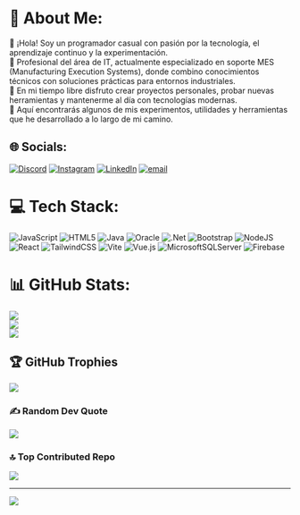 # 💫 About Me:
👋 ¡Hola! Soy un programador casual con pasión por la tecnología, el aprendizaje continuo y la experimentación.<br>🎯 Profesional del área de IT, actualmente especializado en soporte MES (Manufacturing Execution Systems), donde combino conocimientos técnicos con soluciones prácticas para entornos industriales.<br>🧪 En mi tiempo libre disfruto crear proyectos personales, probar nuevas herramientas y mantenerme al día con tecnologías modernas.<br>🚀 Aquí encontrarás algunos de mis experimentos, utilidades y herramientas que he desarrollado a lo largo de mi camino.


## 🌐 Socials:
[![Discord](https://img.shields.io/badge/Discord-%237289DA.svg?logo=discord&logoColor=white)](https://discord.gg/rockolz075) [![Instagram](https://img.shields.io/badge/Instagram-%23E4405F.svg?logo=Instagram&logoColor=white)](https://instagram.com/rocko_lopez) [![LinkedIn](https://img.shields.io/badge/LinkedIn-%230077B5.svg?logo=linkedin&logoColor=white)](https://linkedin.com/in/rodrigolz) [![email](https://img.shields.io/badge/Email-D14836?logo=gmail&logoColor=white)](mailto:rzavala98@outlook.com) 

# 💻 Tech Stack:
![JavaScript](https://img.shields.io/badge/javascript-%23323330.svg?style=for-the-badge&logo=javascript&logoColor=%23F7DF1E) ![HTML5](https://img.shields.io/badge/html5-%23E34F26.svg?style=for-the-badge&logo=html5&logoColor=white) ![Java](https://img.shields.io/badge/java-%23ED8B00.svg?style=for-the-badge&logo=openjdk&logoColor=white) ![Oracle](https://img.shields.io/badge/Oracle-F80000?style=for-the-badge&logo=oracle&logoColor=white) ![.Net](https://img.shields.io/badge/.NET-5C2D91?style=for-the-badge&logo=.net&logoColor=white) ![Bootstrap](https://img.shields.io/badge/bootstrap-%238511FA.svg?style=for-the-badge&logo=bootstrap&logoColor=white) ![NodeJS](https://img.shields.io/badge/node.js-6DA55F?style=for-the-badge&logo=node.js&logoColor=white) ![React](https://img.shields.io/badge/react-%2320232a.svg?style=for-the-badge&logo=react&logoColor=%2361DAFB) ![TailwindCSS](https://img.shields.io/badge/tailwindcss-%2338B2AC.svg?style=for-the-badge&logo=tailwind-css&logoColor=white) ![Vite](https://img.shields.io/badge/vite-%23646CFF.svg?style=for-the-badge&logo=vite&logoColor=white) ![Vue.js](https://img.shields.io/badge/vue.js-%2335495e.svg?style=for-the-badge&logo=vuedotjs&logoColor=%234FC08D) ![MicrosoftSQLServer](https://img.shields.io/badge/Microsoft%20SQL%20Server-CC2927?style=for-the-badge&logo=microsoft%20sql%20server&logoColor=white) ![Firebase](https://img.shields.io/badge/firebase-a08021?style=for-the-badge&logo=firebase&logoColor=ffcd34)
# 📊 GitHub Stats:
![](https://github-readme-stats.vercel.app/api?username=RodrigoZavala98&theme=github_dark_dimmed&hide_border=false&include_all_commits=false&count_private=false)<br/>
![](https://nirzak-streak-stats.vercel.app/?user=RodrigoZavala98&theme=github_dark_dimmed&hide_border=false)<br/>
![](https://github-readme-stats.vercel.app/api/top-langs/?username=RodrigoZavala98&theme=github_dark_dimmed&hide_border=false&include_all_commits=false&count_private=false&layout=compact)

## 🏆 GitHub Trophies
![](https://github-profile-trophy.vercel.app/?username=RodrigoZavala98&theme=tokyonight&no-frame=false&no-bg=false&margin-w=4)

### ✍️ Random Dev Quote
![](https://quotes-github-readme.vercel.app/api?type=horizontal&theme=tokyonight)

### 🔝 Top Contributed Repo
![](https://github-contributor-stats.vercel.app/api?username=RodrigoZavala98&limit=5&theme=tokyonight&combine_all_yearly_contributions=true)

---
[![](https://visitcount.itsvg.in/api?id=RodrigoZavala98&icon=4&color=9)](https://visitcount.itsvg.in)

<!-- Proudly created with GPRM ( https://gprm.itsvg.in ) -->
